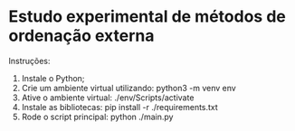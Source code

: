 # Estudo experimental de métodos de ordenação externa

Instruções:

1. Instale o Python;
2. Crie um ambiente virtual utilizando: python3 -m venv env
3. Ative o ambiente virtual: ./env/Scripts/activate
4. Instale as bibliotecas: pip install -r ./requirements.txt
5. Rode o script principal: python ./main.py
